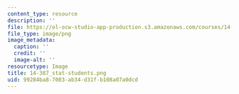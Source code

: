 ```yaml
---
content_type: resource
description: ''
file: https://ol-ocw-studio-app-production.s3.amazonaws.com/courses/14-387-applied-econometrics-mostly-harmless-big-data-fall-2014/99284ba87083ab34d31fb108a07a0dcd_14-387_stat-students.png
file_type: image/png
image_metadata:
  caption: ''
  credit: ''
  image-alt: ''
resourcetype: Image
title: 14-387_stat-students.png
uid: 99284ba8-7083-ab34-d31f-b108a07a0dcd
---
```

